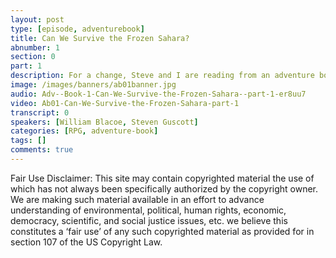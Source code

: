 ```yaml
---
layout: post
type: [episode, adventurebook]
title: Can We Survive the Frozen Sahara?
abnumber: 1
section: 0
part: 1
description: For a change, Steve and I are reading from an adventure book in which you can choose your own path&colon; "Heart of Ice" by Dave Morris. Not only are there many ways to die, but there are multiple possible outcomes of the overall story. Follow us on an adventure of travelling through treacherous terrotories including the icy desert of futuristic Northern Africa.
image: /images/banners/ab01banner.jpg
audio: Adv--Book-1-Can-We-Survive-the-Frozen-Sahara--part-1-er8uu7
video: Ab01-Can-We-Survive-the-Frozen-Sahara-part-1
transcript: 0
speakers: [William Blacoe, Steven Guscott]
categories: [RPG, adventure-book]
tags: []
comments: true
---
```

Fair Use Disclaimer:
This site may contain copyrighted material the use of which has not always been specifically authorized by the copyright owner. We are making such material available in an effort to advance understanding of environmental, political, human rights, economic, democracy, scientific, and social justice issues, etc. we believe this constitutes a ‘fair use’ of any such copyrighted material as provided for in section 107 of the US Copyright Law.